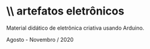 # \\\\ artefatos eletrônicos

Material didático de eletrônica criativa usando Arduino.

Agosto - Novembro / 2020
